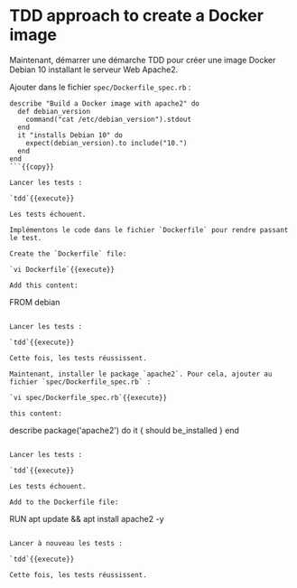 # TDD approach to create a Docker image

Maintenant, démarrer une démarche TDD pour créer une image Docker Debian 10 installant le serveur Web Apache2.

Ajouter dans le fichier `spec/Dockerfile_spec.rb` :

```
describe "Build a Docker image with apache2" do
  def debian_version
    command("cat /etc/debian_version").stdout
  end
  it "installs Debian 10" do
    expect(debian_version).to include("10.")
  end
end
```{{copy}}

Lancer les tests :

`tdd`{{execute}}

Les tests échouent.

Implémentons le code dans le fichier `Dockerfile` pour rendre passant le test.

Create the `Dockerfile` file:

`vi Dockerfile`{{execute}}

Add this content:

```
FROM debian
```{{copy}}

Lancer les tests :

`tdd`{{execute}}

Cette fois, les tests réussissent.

Maintenant, installer le package `apache2`. Pour cela, ajouter au fichier `spec/Dockerfile_spec.rb` :

`vi spec/Dockerfile_spec.rb`{{execute}}

this content:

```
  describe package('apache2') do
    it { should be_installed }
  end
```{{copy}}

Lancer les tests :

`tdd`{{execute}}

Les tests échouent.

Add to the Dockerfile file:

```
RUN apt update && apt install apache2 -y
```{{copy}}

Lancer à nouveau les tests :

`tdd`{{execute}}

Cette fois, les tests réussissent.
